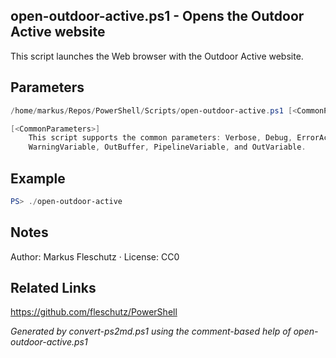 ## open-outdoor-active.ps1 - Opens the Outdoor Active website

This script launches the Web browser with the Outdoor Active website.

## Parameters
```powershell
/home/markus/Repos/PowerShell/Scripts/open-outdoor-active.ps1 [<CommonParameters>]

[<CommonParameters>]
    This script supports the common parameters: Verbose, Debug, ErrorAction, ErrorVariable, WarningAction, 
    WarningVariable, OutBuffer, PipelineVariable, and OutVariable.
```

## Example
```powershell
PS> ./open-outdoor-active

```

## Notes
Author: Markus Fleschutz · License: CC0

## Related Links
https://github.com/fleschutz/PowerShell

*Generated by convert-ps2md.ps1 using the comment-based help of open-outdoor-active.ps1*

